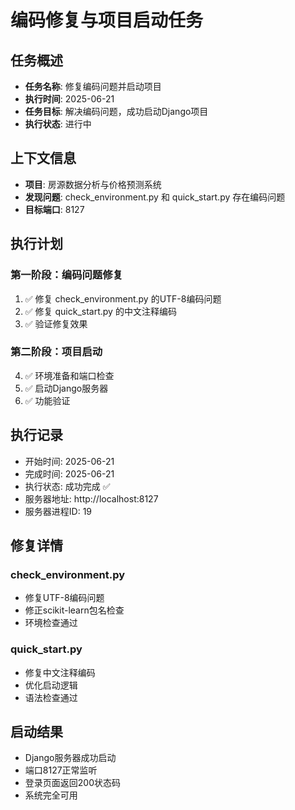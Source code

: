 # 编码修复与项目启动任务

## 任务概述
- **任务名称**: 修复编码问题并启动项目
- **执行时间**: 2025-06-21
- **任务目标**: 解决编码问题，成功启动Django项目
- **执行状态**: 进行中

## 上下文信息
- **项目**: 房源数据分析与价格预测系统
- **发现问题**: check_environment.py 和 quick_start.py 存在编码问题
- **目标端口**: 8127

## 执行计划
### 第一阶段：编码问题修复
1. ✅ 修复 check_environment.py 的UTF-8编码问题
2. ✅ 修复 quick_start.py 的中文注释编码
3. ✅ 验证修复效果

### 第二阶段：项目启动
4. ✅ 环境准备和端口检查
5. ✅ 启动Django服务器
6. ✅ 功能验证

## 执行记录
- 开始时间: 2025-06-21
- 完成时间: 2025-06-21
- 执行状态: 成功完成 ✅
- 服务器地址: http://localhost:8127
- 服务器进程ID: 19

## 修复详情
### check_environment.py
- 修复UTF-8编码问题
- 修正scikit-learn包名检查
- 环境检查通过

### quick_start.py
- 修复中文注释编码
- 优化启动逻辑
- 语法检查通过

## 启动结果
- Django服务器成功启动
- 端口8127正常监听
- 登录页面返回200状态码
- 系统完全可用
